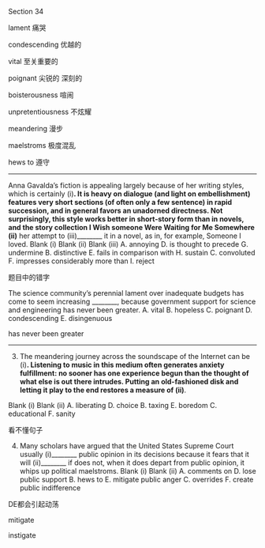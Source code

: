 Section 34

lament	痛哭

condescending	优越的

vital	至关重要的

poignant	尖锐的 深刻的

boisterousness	喧闹

unpretentiousness	不炫耀

meandering	漫步

maelstroms	极度混乱

hews to	遵守

---

Anna Gavalda’s fiction is appealing largely because of her writing styles, which is certainly (i)________. It is heavy on dialogue (and light on embellishment) features very short sections (of often only a few sentence) in rapid succession, and in general favors an unadorned directness. Not surprisingly, this style works better in short-story form than in novels, and the story collection I Wish someone Were Waiting for Me Somewhere (ii)________ her attempt to (iii)________ it in a novel, as in, for example, Someone I loved.
Blank (i) Blank (ii) Blank (iii)
A. annoying D. is thought to precede G. undermine
B. distinctive E. fails in comparison with H. sustain
C. convoluted F. impresses considerably more than I. reject

题目中的错字



The science community’s perennial lament over inadequate budgets has come to seem increasing ________, because government support for science and engineering has never been greater.
A. vital
B. hopeless
C. poignant
D. condescending
E. disingenuous

has never been greater 

---

3. The meandering journey across the soundscape of the Internet can be (i)________. Listening to music in this medium often generates anxiety fulfillment: no sooner has one experience begun than the thought of what else is out there intrudes. Putting an old-fashioned disk and letting it play to the end restores a measure of (ii)________.

  Blank (i) Blank (ii)
  A. liberating D. choice
  B. taxing E. boredom
  C. educational F. sanity

看不懂句子

4. Many scholars have argued that the United States Supreme Court usually (i)________ public opinion in its decisions because it fears that it will (ii)________ if does not, when it does depart from public opinion, it whips up political maelstroms.
Blank (i) Blank (ii)
A. comments on D. lose public support
B. hews to E. mitigate public anger
C. overrides F. create public indifference

DE都会引起动荡

mitigate 

instigate